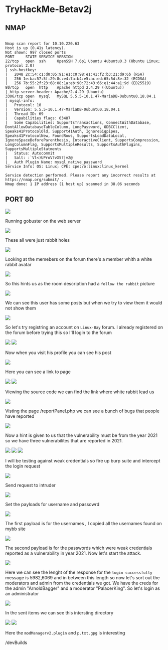 # TryHackMe-Betav2j

## NMAP

```

Nmap scan report for 10.10.220.63
Host is up (0.41s latency).
Not shown: 997 closed ports
PORT     STATE SERVICE VERSION
22/tcp   open  ssh     OpenSSH 7.6p1 Ubuntu 4ubuntu0.3 (Ubuntu Linux; protocol 2.0)
| ssh-hostkey: 
|   2048 2c:54:c1:d0:05:91:e1:c0:98:e1:41:f2:b3:21:d9:6b (RSA)
|   256 1e:ba:57:5f:29:8c:e4:7a:b4:e5:ac:ed:65:5d:8e:32 (ECDSA)
|_  256 7b:55:2f:23:68:08:1a:eb:90:72:43:66:e1:44:a1:9d (ED25519)
80/tcp   open  http    Apache httpd 2.4.29 ((Ubuntu))
|_http-server-header: Apache/2.4.29 (Ubuntu)
3306/tcp open  mysql   MySQL 5.5.5-10.1.47-MariaDB-0ubuntu0.18.04.1
| mysql-info: 
|   Protocol: 10
|   Version: 5.5.5-10.1.47-MariaDB-0ubuntu0.18.04.1
|   Thread ID: 69
|   Capabilities flags: 63487
|   Some Capabilities: SupportsTransactions, ConnectWithDatabase, DontAllowDatabaseTableColumn, LongPassword, ODBCClient, Speaks41ProtocolOld, Support41Auth, IgnoreSigpipes, Speaks41ProtocolNew, FoundRows, SupportsLoadDataLocal, IgnoreSpaceBeforeParenthesis, InteractiveClient, SupportsCompression, LongColumnFlag, SupportsMultipleResults, SupportsAuthPlugins, SupportsMultipleStatments
|   Status: Autocommit
|   Salt: :`Vl<)UProV?vX5?|vZ@
|_  Auth Plugin Name: mysql_native_password
Service Info: OS: Linux; CPE: cpe:/o:linux:linux_kernel

Service detection performed. Please report any incorrect results at https://nmap.org/submit/ .
Nmap done: 1 IP address (1 host up) scanned in 38.06 seconds
```

## PORT 80

<img src="https://imgur.com/LFhMxAp.png"/>

Running gobuster on the web server

<img src="https://imgur.com/330CYFx.png"/>

These all were just rabbit holes

<img src="https://imgur.com/2mKpio4.png"/>

Looking at the memebers on the forum there's a member whith a white rabbit avatar

<img src="https://imgur.com/wQUEuOk.png"/>

So this hints us as the room description had a `follow the rabbit` picture

<img src="https://imgur.com/yQKolQ0.png"/>

We can see this user has some posts but when we try to view them it would not show them

<img src="https://imgur.com/3sw9YMm.png"/>

So let's try registring an account on `Linux-Bay` forum. I already registered on the forum before trying this so I'll login to the forum

<img src="https://imgur.com/jPYnMl0.png"/>

<img src="https://imgur.com/wVaicwC.png"/>

Now when you visit his profile you can see his post

<img src="https://imgur.com/wjgF3PK.png"/>

Here you can see a link to page

<img src="https://imgur.com/xzPvfRo.png"/>

<img src="https://imgur.com/0SdsaBA.png"/>

Viewing the source code we can find the link where white rabbit lead us 

<img src="https://imgur.com/h0iu64R.png"/>

Visting the page /reportPanel.php we can see a bunch of bugs that people have reported

<img src="https://imgur.com/rvhHilj.png"/>

Now a hint is given to us that the vulnerability must be from the year 2021 so we have three vulnerabilites that are reported in 2021.

<img src="https://imgur.com/k2oRRlq.png"/>

<img src="https://imgur.com/gZgtqbR.png"/>

<img src="https://imgur.com/z39Pfvl.png"/>

I will be testing against weak credentials so fire up burp suite and intercept the login request

<img src="https://imgur.com/ckSpHzv.png"/>

Send request to intruder

<img src="https://imgur.com/gQlfOqO.png"/>

Set the payloads for username and passowrd

<img src="https://imgur.com/MU8xkdH.png"/>

The first payload is for the usernames , I copied all the usernames found on mybb site

<img src="https://imgur.com/fq9bLyF.png"/>

The second payload is for the passwords which were weak credentials reported as a vulnerability in year 2021. Now let's start the attack.

<img src="https://imgur.com/8zgoUvZ.png"/>

Here we can see the lenght of the response for the `login successfully` message is 5982,6069 and in between this length so now let's sort out the moderators and admin from the credentials we got. We have the creds for the admin "ArnoldBagger" and a moderator "PalacerKing". So let's login as an administrator

<img src="https://imgur.com/ADYo0Le.png"/>

In the sent items we can see this intersting directory 

<img src="https://imgur.com/to2usIC.png"/>

<img src="https://imgur.com/rxCygpK.png"/>

Here the `modManagerv2.plugin` and `p.txt.gpg` is interesting



/devBuilds